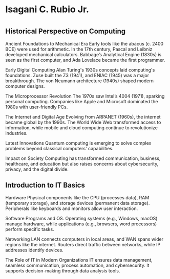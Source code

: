 <h1>Isagani C. Rubio Jr.<h1>
<h2>Historical Perspective on Computing</h2>
Ancient Foundations to Mechanical Era
Early tools like the abacus (c. 2400 BCE) were used for arithmetic. In the 17th century, Pascal and Leibniz developed mechanical calculators. Babbage’s Analytical Engine (1830s) is seen as the first computer, and Ada Lovelace became the first programmer.

Early Digital Computing
Alan Turing's 1930s concepts laid computing's foundations. Zuse built the Z3 (1941), and ENIAC (1945) was a major breakthrough. The von Neumann architecture (1940s) shaped modern computer designs.

The Microprocessor Revolution
The 1970s saw Intel’s 4004 (1971), sparking personal computing. Companies like Apple and Microsoft dominated the 1980s with user-friendly PCs.

The Internet and Digital Age
Evolving from ARPANET (1960s), the internet became global by the 1990s. The World Wide Web transformed access to information, while mobile and cloud computing continue to revolutionize industries.

Latest Innovations
Quantum computing is emerging to solve complex problems beyond classical computers' capabilities.

Impact on Society
Computing has transformed communication, business, healthcare, and education but also raises concerns about cybersecurity, privacy, and the digital divide.

<h2>Introduction to IT Basics</h2>
Hardware
Physical components like the CPU (processes data), RAM (temporary storage), and storage devices (permanent data storage). Peripherals like keyboards and monitors allow user interaction.

Software
Programs and OS. Operating systems (e.g., Windows, macOS) manage hardware, while applications (e.g., browsers, word processors) perform specific tasks.

Networking
LAN connects computers in local areas, and WAN spans wider regions like the internet. Routers direct traffic between networks, while IP addresses identify devices.

The Role of IT in Modern Organizations
IT ensures data management, seamless communication, process automation, and cybersecurity. It supports decision-making through data analysis tools.
